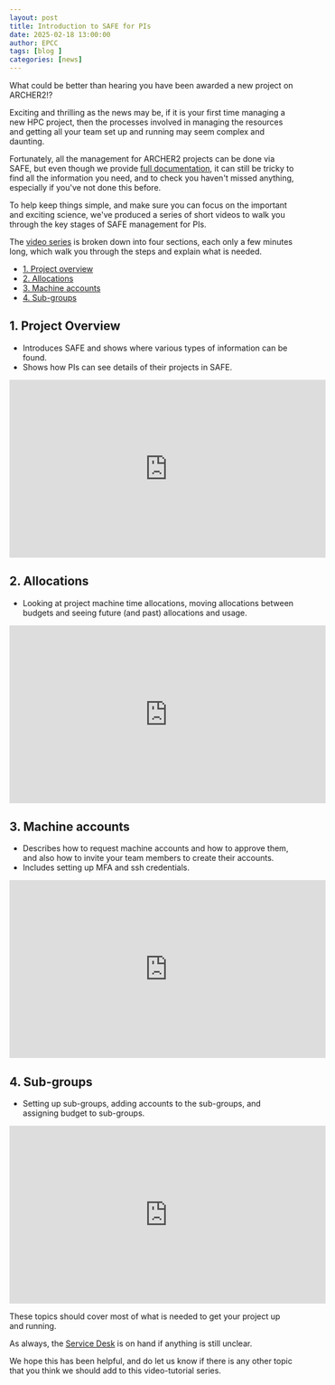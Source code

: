 ```yaml
---
layout: post
title: Introduction to SAFE for PIs
date: 2025-02-18 13:00:00
author: EPCC 
tags: [blog ] 
categories: [news]
---
```



What could be better than hearing you have been awarded a new project on ARCHER2!?

<!--more-->

Exciting and thrilling as the news may be, if it is your first time managing a new HPC project, then the processes involved in managing the resources and getting all your team set up and running may seem complex and daunting.

Fortunately, all the management for ARCHER2 projects can be done via SAFE, but even though we provide [full documentation](https://epcced.github.io/safe-docs/), it can still be tricky to find all the information you need, and to check you haven't missed anything, especially if you've not done this before.

To help keep things simple, and make sure you can focus on the important and exciting science, we've produced a series of short videos to walk you through the key stages of SAFE management for PIs.

The [video series](https://www.youtube.com/playlist?list=PLB4tvLCynFjSuiCXkKLBPc7e2WEZ9ET3U) is broken down into four sections, each only a few minutes long, which walk you through the steps and explain what is needed.

- [1. Project overview](#1-project-overview)
- [2. Allocations](#2-allocations)
- [3. Machine accounts](#3-machine-accounts)
- [4. Sub-groups](#4-sub-groups)

## 1. Project Overview

- Introduces SAFE and shows where various types of information can be found.
- Shows how PIs can see details of their projects in SAFE.

<div>
	<iframe title="Video" width="560" height="315" 
	src=" https://www.youtube.com/embed/MLUwRriOtS8                                     " frameborder="0" allow="accelerometer; autoplay; encrypted-media; gyroscope; picture-in-picture" allowfullscreen></iframe>
</div>

## 2. Allocations

- Looking at project machine time allocations, moving allocations between budgets and seeing future (and past) allocations and usage.

<div>
	<iframe title="Video" width="560" height="315" 
	src=" https://www.youtube.com/embed/bYOKKkoNeLs                                     " frameborder="0" allow="accelerometer; autoplay; encrypted-media; gyroscope; picture-in-picture" allowfullscreen></iframe>
</div>

## 3. Machine accounts

- Describes how to request machine accounts and how to approve them, and also how to invite your team members to create their accounts.
- Includes setting up MFA and ssh credentials.

<div>
	<iframe title="Video" width="560" height="315" 
	src=" https://www.youtube.com/embed/xhfta-MtBio                                     " frameborder="0" allow="accelerometer; autoplay; encrypted-media; gyroscope; picture-in-picture" allowfullscreen></iframe>
</div>



## 4. Sub-groups

- Setting up sub-groups, adding accounts to the sub-groups, and assigning budget to sub-groups.

<div>
	<iframe title="Video" width="560" height="315" 
	src=" https://www.youtube.com/embed/QyA2p32vupI                                    " frameborder="0" allow="accelerometer; autoplay; encrypted-media; gyroscope; picture-in-picture" allowfullscreen></iframe>
</div>

These topics should cover most of what is needed to get your project up and running.

As always, the [Service Desk](mailto:support@archer2.ac.uk) is on hand if anything is still unclear.

We hope this has been helpful, and do let us know if there is any other topic that you think we should add to this video-tutorial series.